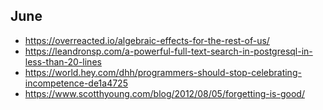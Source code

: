 
## June

- https://overreacted.io/algebraic-effects-for-the-rest-of-us/
- https://leandronsp.com/a-powerful-full-text-search-in-postgresql-in-less-than-20-lines
- https://world.hey.com/dhh/programmers-should-stop-celebrating-incompetence-de1a4725
- https://www.scotthyoung.com/blog/2012/08/05/forgetting-is-good/
